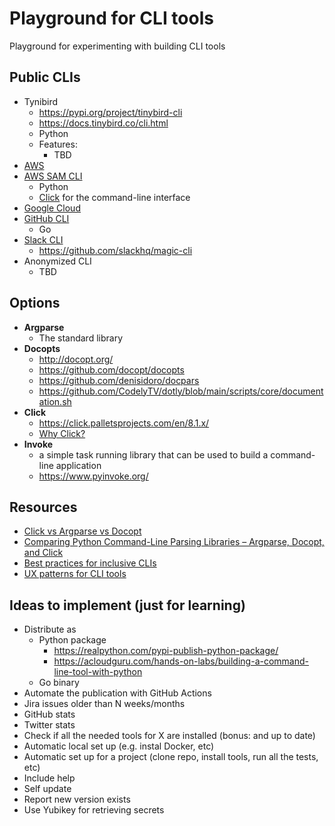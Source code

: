 # Playground for CLI tools
Playground for experimenting with building CLI tools

## Public CLIs
- Tynibird
  - https://pypi.org/project/tinybird-cli
  - https://docs.tinybird.co/cli.html
  - Python
  - Features:
    - TBD
- [AWS](https://docs.aws.amazon.com/cli/latest/)
- [AWS SAM CLI](https://github.com/aws/aws-sam-cli)
  - Python
  - [Click](https://click.palletsprojects.com/en/8.1.x/) for the command-line interface
- [Google Cloud](https://cloud.google.com/sdk/gcloud)
- [GitHub CLI](https://github.com/cli/cli)
  - Go
- [Slack CLI](https://slack.engineering/the-joy-of-internal-tools/)
  - https://github.com/slackhq/magic-cli
- Anonymized CLI
  - TBD


## Options
- **Argparse**
  - The standard library
- **Docopts**
  - http://docopt.org/
  - https://github.com/docopt/docopts
  - https://github.com/denisidoro/docpars
  - https://github.com/CodelyTV/dotly/blob/main/scripts/core/documentation.sh
- **Click**
  - https://click.palletsprojects.com/en/8.1.x/
  - [Why Click?](https://click.palletsprojects.com/en/latest/why/)
- **Invoke**
  - a simple task running library that can be used to build a command-line application
  - https://www.pyinvoke.org/

## Resources
- [Click vs Argparse vs Docopt](https://click.palletsprojects.com/en/8.1.x/why/#why-not-docopt-etc)
- [Comparing Python Command-Line Parsing Libraries – Argparse, Docopt, and Click](https://realpython.com/comparing-python-command-line-parsing-libraries-argparse-docopt-click/)
- [Best practices for inclusive CLIs](https://seirdy.one/posts/2022/06/10/cli-best-practices/)
- [UX patterns for CLI tools](https://lucasfcosta.com/2022/06/01/ux-patterns-cli-tools.html)


## Ideas to implement (just for learning)
- Distribute as 
  - Python package
    - https://realpython.com/pypi-publish-python-package/
    - https://acloudguru.com/hands-on-labs/building-a-command-line-tool-with-python
  - Go binary
- Automate the publication with GitHub Actions
- Jira issues older than N weeks/months
- GitHub stats
- Twitter stats
- Check if all the needed tools for X are installed (bonus: and up to date)
- Automatic local set up (e.g. instal Docker, etc)
- Automatic set up for a project (clone repo, install tools, run all the tests, etc)
- Include help
- Self update
- Report new version exists
- Use Yubikey for retrieving secrets
